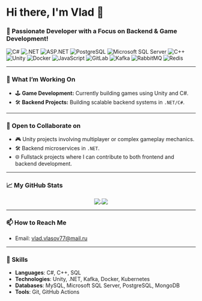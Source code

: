 # Hi there, I'm Vlad 👋

### 🌟 Passionate Developer with a Focus on Backend & Game Development!

![C#](https://img.shields.io/badge/c%23-%23239120.svg?style=for-the-badge&logo=c-sharp&logoColor=white)
![.NET](https://img.shields.io/badge/.NET-5C2D91?style=for-the-badge&logo=.net&logoColor=white)
![ASP.NET](https://img.shields.io/badge/ASP.NET-%230078D7.svg?style=for-the-badge&logo=dotnet&logoColor=white)
![PostgreSQL](https://img.shields.io/badge/postgresql-%23316192.svg?style=for-the-badge&logo=postgresql&logoColor=white)
![Microsoft SQL Server](https://img.shields.io/badge/Microsoft%20SQL%20Server-CC2927?style=for-the-badge&logo=microsoft%20sql%20server&logoColor=white)
![C++](https://img.shields.io/badge/c++-%2300599C.svg?style=for-the-badge&logo=c%2B%2B&logoColor=white)
![Unity](https://img.shields.io/badge/unity-%23000000.svg?style=for-the-badge&logo=unity&logoColor=white)
![Docker](https://img.shields.io/badge/docker-%230db7ed.svg?style=for-the-badge&logo=docker&logoColor=white)
![JavaScript](https://img.shields.io/badge/javascript-%23323330.svg?style=for-the-badge&logo=javascript&logoColor=%23F7DF1E)
![GitLab](https://img.shields.io/badge/GitLab-330F63?style=for-the-badge&logo=gitlab&logoColor=white)
![Kafka](https://img.shields.io/badge/Apache%20Kafka-231F20.svg?style=for-the-badge&logo=apache-kafka&logoColor=white)
![RabbitMQ](https://img.shields.io/badge/RabbitMQ-FF6600?style=for-the-badge&logo=rabbitmq&logoColor=white)
![Redis](https://img.shields.io/badge/redis-%23DD0031.svg?style=for-the-badge&logo=redis&logoColor=white)

---

### 🔭 What I’m Working On

- 🕹️ **Game Development:** Currently building games using Unity and C#.
- 🛠️ **Backend Projects:** Building scalable backend systems in `.NET/C#`.

---

### 👯 Open to Collaborate on

- 🎮 Unity projects involving multiplayer or complex gameplay mechanics.
- 🛠️ Backend microservices in `.NET`.
- 🌐 Fullstack projects where I can contribute to both frontend and backend development.

---

### 📈 My GitHub Stats

<p align="center">
  <a href="https://github.com/anuraghazra/github-readme-stats">
    <img align="center" src="https://github-readme-stats.vercel.app/api?username=sinforge&show_icons=true&theme=tokyonight" />
  </a>
  <a href="https://github.com/anuraghazra/github-readme-stats">
    <img align="center" src="https://github-readme-stats.vercel.app/api/top-langs/?username=sinforge&layout=compact&theme=tokyonight" />
  </a>
</p>

---

### 📫 How to Reach Me

- Email: vlad.vlasov77@mail.ru

---

### 🎯 Skills

- **Languages**: C#, C++, SQL
- **Technologies**: Unity, .NET, Kafka, Docker, Kubernetes
- **Databases**: MySQL, Microsoft SQL Server, PostgreSQL, MongoDB
- **Tools**: Git, GitHub Actions
